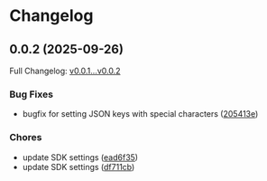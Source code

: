 # Changelog

## 0.0.2 (2025-09-26)

Full Changelog: [v0.0.1...v0.0.2](https://github.com/hyangah/a2aexp/compare/v0.0.1...v0.0.2)

### Bug Fixes

* bugfix for setting JSON keys with special characters ([205413e](https://github.com/hyangah/a2aexp/commit/205413e64e2d818d0969e98b85a5586d66dc1871))


### Chores

* update SDK settings ([ead6f35](https://github.com/hyangah/a2aexp/commit/ead6f35728277af5524d3b3697c814b344b2f3fb))
* update SDK settings ([df711cb](https://github.com/hyangah/a2aexp/commit/df711cb0405a505e9a0b998266b9bb2d56077119))
